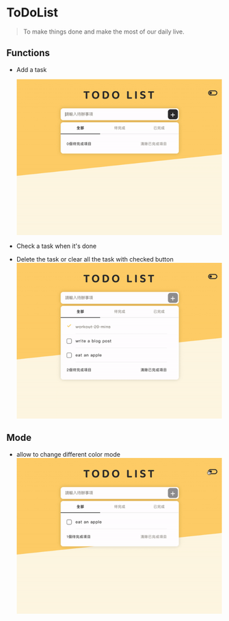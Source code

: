 # ToDoList 
> To make things done and make the most of our daily live.

## Functions
- Add a task

  ![Demo](./gif/add.gif)

- Check a task when it's done
- Delete the task or clear all the task with checked button
    ![Demo](./gif/edit.gif)

## Mode
- allow to change different color mode
![Demo](./gif/switch.gif)